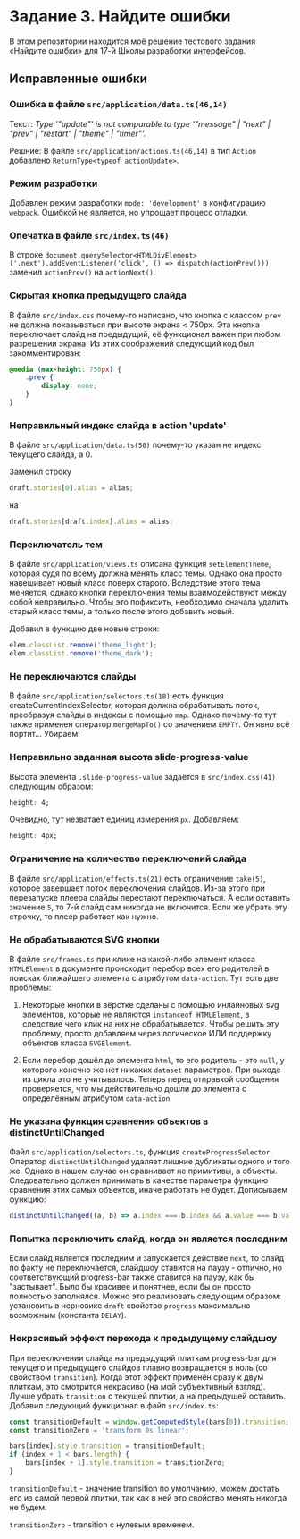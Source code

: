 # Задание 3. Найдите ошибки

В этом репозитории находится моё решение тестового задания «Найдите ошибки» для 17-й Школы разработки интерфейсов.

## Исправленные ошибки


### Ошибка в файле `src/application/data.ts(46,14)`

Текст: *Type '"update"' is not comparable to type '"message" | "next" | "prev" | "restart" | "theme" | "timer"'.*

Решние: В файле `src/application/actions.ts(46,14)` в тип `Action` добавлено `ReturnType<typeof actionUpdate>`.


### Режим разработки

Добавлен режим разработки `mode: 'development'` в конфигурацию `webpack`. Ошибкой не является, но упрощает процесс отладки.


### Опечатка в файле `src/index.ts(46)`

В строке `document.querySelector<HTMLDivElement>('.next').addEventListener('click', () => dispatch(actionPrev()));`
заменил `actionPrev()` на `actionNext()`.


### Скрытая кнопка предыдущего слайда

В файле `src/index.css` почему-то написано, что кнопка с классом `prev` не должна показываться при высоте экрана < 750px.
Эта кнопка переключает слайд на предыдущий, её функционал важен при любом разрешении экрана. Из этих соображений следующий код был закомментирован:

```css
@media (max-height: 750px) { 
    .prev {
        display: none;
    }
}
```


### Неправильный индекс слайда в action 'update'

В файле `src/application/data.ts(50)` почему-то указан не индекс текущего слайда, а 0.

Заменил строку

```js
draft.stories[0].alias = alias;
```

на

```js
draft.stories[draft.index].alias = alias;
```


### Переключатель тем

В файле `src/application/views.ts` описана функция `setElementTheme`, которая судя по всему должна менять класс темы. Однако она просто навешивает новый класс поверх старого. Вследствие этого тема меняется, однако кнопки переключения темы взаимодействуют между собой неправильно. Чтобы это пофиксить, необходимо сначала удалить старый класс темы, а только после этого добавить новый.

Добавил в функцию две новые строки:

```js
elem.classList.remove('theme_light');
elem.classList.remove('theme_dark');
```


### Не переключаются слайды

В файле `src/application/selectors.ts(18)` есть функция createCurrentIndexSelector, которая должна обрабатывать поток, преобразуя слайды в индексы с помощью `map`. Однако почему-то тут также применен оператор `mergeMapTo()` со значением `EMPTY`. Он явно всё портит... Убираем!


### Неправильно заданная высота slide-progress-value

Высота элемента `.slide-progress-value` задаётся в `src/index.css(41)` следующим образом:

```css
height: 4;
```

Очевидно, тут незватает единиц измерения `px`. Добавляем:

```css
height: 4px;
```


### Ограничение на количество переключений слайда

В файле `src/application/effects.ts(21)` есть ограничение `take(5)`, которое завершает поток переключения слайдов. Из-за этого при перезапуске плеера слайды перестают переключаться. А если оставить значение `5`, то 7-й слайд сам никогда не включится. Если же убрать эту строчку, то плеер работает как нужно.


### Не обрабатываются SVG кнопки

В файле `src/frames.ts` при клике на какой-либо элемент класса `HTMLElement` в документе происходит перебор всех его родителей в поисках ближайшего элемента с атрибутом `data-action`. Тут есть две проблемы:

1. Некоторые кнопки в вёрстке сделаны с помощью инлайновых svg элементов, которые не являются `instanceof HTMLElement`, в следствие чего клик на них не обрабатывается. Чтобы решить эту проблему, просто добавляем через логическое ИЛИ поддержку объектов класса `SVGElement`.

2. Если перебор дошёл до элемента `html`, то его родитель - это `null`, у которого конечно же нет никаких `dataset` параметров. При выходе из цикла это не учитывалось. Теперь перед отправкой сообщения проверяется, что мы действительно дошли до элемента с определённым атрибутом `data-action`.


### Не указана функция сравнения объектов в distinctUntilChanged

Файл `src/application/selectors.ts`, функция `createProgressSelector`. Оператор `distinctUntilChanged` удаляет лишние дубликаты одного и того же. Однако в нашем случае он сравнивает не примитивы, а объекты. Следовательно должен принимать в качестве параметра функцию сравнения этих самых объектов, иначе работать не будет. Дописываем функцию:

```js 
distinctUntilChanged((a, b) => a.index === b.index && a.value === b.value)
```


### Попытка переключить слайд, когда он является последним

Если слайд является последним и запускается действие `next`, то слайд по факту не переключается, слайдшоу ставится на паузу - отлично, но соответствующий progress-bar также ставится на паузу, как бы "застывает". Было бы красивее и понятнее, если бы он просто полностью заполнялся. Можно это реализовать следующим образом: установить в черновике `draft` свойство `progress` максимально возможным (константа `DELAY`).


### Некрасивый эффект перехода к предыдущему слайдшоу

При переключении слайда на предыдущий плиткам progress-bar для текущего и предыдущего слайдов плавно возвращается в ноль (со свойством `transition`). Когда этот эффект применён сразу к двум плиткам, это смотрится некрасиво (на мой субъективный взгляд). Лучше убрать `transition` с текущей плитки, а на предыдущей оставить. Добавил следующий функционал в файл `src/index.ts`:

```js 
const transitionDefault = window.getComputedStyle(bars[0]).transition;
const transitionZero = 'transform 0s linear';

bars[index].style.transition = transitionDefault;
if (index + 1 < bars.length) {
    bars[index + 1].style.transition = transitionZero;
}
```

`transitionDefault` - значение transition по умолчанию, можем достать его из самой первой плитки, так как в ней это свойство менять никогда не будем.

`transitionZero` - transition с нулевым временем.